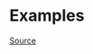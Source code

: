 


# Examples


[Source](http://www.rubydoc.info/gems/rubocop/RuboCop/Cop/Layout/EmptyLinesAroundBeginBody)